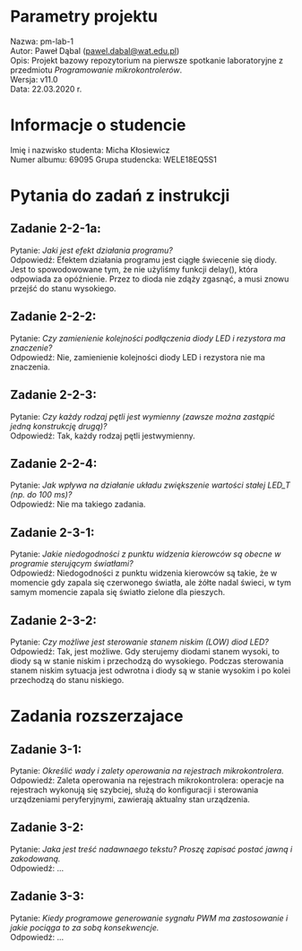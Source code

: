 # Parametry projektu
Nazwa:  pm-lab-1  
Autor:  Paweł Dąbal (pawel.dabal@wat.edu.pl)  
Opis:   Projekt bazowy repozytorium na pierwsze spotkanie laboratoryjne z przedmiotu *Programowanie mikrokontrolerów*.  
Wersja: v11.0  
Data:   22.03.2020 r.  

# Informacje o studencie
Imię i nazwisko studenta:   Micha Kłosiewicz  
Numer albumu:               69095
Grupa studencka:            WELE18EQ5S1  

# Pytania do zadań z instrukcji
## Zadanie 2-2-1a:
Pytanie:    *Jaki jest efekt działania programu?*  
Odpowiedź:  Efektem działania programu jest ciągłe świecenie się diody. Jest to spowodowowane tym, że nie użyliśmy funkcji delay(), która odpowiada za opóźnienie. Przez to dioda nie zdąży zgasnąć, a musi znowu przejść do stanu wysokiego.

## Zadanie 2-2-2:
Pytanie:    *Czy zamienienie kolejności podłączenia diody LED i rezystora ma znaczenie?*  
Odpowiedź:  Nie, zamienienie kolejności diody LED i rezystora nie ma znaczenia.

## Zadanie 2-2-3:
Pytanie:    *Czy każdy rodzaj pętli jest wymienny (zawsze można zastąpić jedną konstrukcję drugą)?*  
Odpowiedź:  Tak, każdy rodzaj pętli jestwymienny.

## Zadanie 2-2-4:
Pytanie:    *Jak wpływa na działanie układu zwiększenie wartości stałej LED_T (np. do 100 ms)?*  
Odpowiedź:  Nie ma takiego zadania.

## Zadanie 2-3-1:
Pytanie:    *Jakie niedogodności z punktu widzenia kierowców są obecne w programie sterującym światłami?*  
Odpowiedź:  Niedogodności z punktu widzenia kierowców są takie, że w momencie gdy zapala się czerwonego światła, ale żółte nadal świeci, w tym samym momencie zapala się światło zielone dla pieszych.

## Zadanie 2-3-2:
Pytanie:    *Czy możliwe jest sterowanie stanem niskim (LOW) diod LED?*  
Odpowiedź:  Tak, jest możliwe. Gdy sterujemy diodami stanem wysoki, to diody są w stanie niskim i przechodzą do wysokiego. Podczas sterowania stanem niskim sytuacja jest odwrotna i diody są w stanie wysokim i po kolei przechodzą do stanu niskiego.

# Zadania rozszerzajace
## Zadanie 3-1:
Pytanie:    *Określić wady i zalety operowania na rejestrach mikrokontrolera.*  
Odpowiedź:  Zaleta operowania na rejestrach mikrokontrolera: operacje na rejestrach wykonują się szybciej, służą do konfiguracji i sterowania urządzeniami peryferyjnymi, zawierają aktualny stan urządzenia.

## Zadanie 3-2:
Pytanie:    *Jaka jest treść nadawnaego tekstu? Proszę zapisać postać jawną i zakodowaną.*  
Odpowiedź:  ...

## Zadanie 3-3:
Pytanie:    *Kiedy programowe generowanie sygnału PWM ma zastosowanie i jakie pociąga to za sobą konsekwencje.*  
Odpowiedź:  ...


